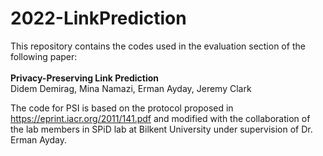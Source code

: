 # 2022-LinkPrediction
This repository contains the codes used in the evaluation section of the following paper:
 <br />
 <br /> **Privacy-Preserving Link Prediction**
 <br /> Didem Demirag, Mina Namazi, Erman Ayday, Jeremy Clark 

The code for PSI is based on the protocol proposed in https://eprint.iacr.org/2011/141.pdf and modified with the collaboration of the lab members in SPiD lab at Bilkent University under supervision of Dr. Erman Ayday.
